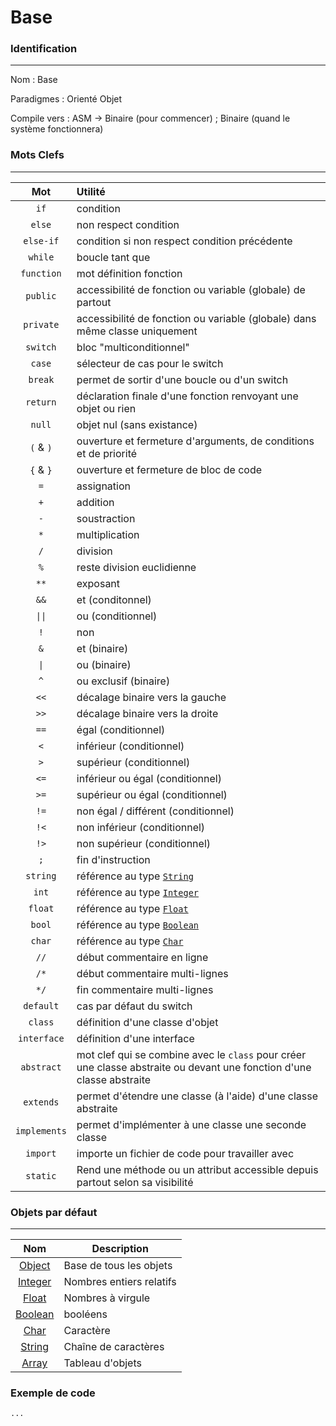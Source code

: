 # Base

### Identification
---
Nom : Base

Paradigmes : Orienté Objet

Compile vers : ASM -> Binaire (pour commencer) ; Binaire (quand le système fonctionnera)
### Mots Clefs
---

|            Mot            | Utilité                                                                                                               |
|:-------------------------:|:----------------------------------------------------------------------------------------------------------------------|
|           `if`            | condition                                                                                                             |
|          `else`           | non respect condition                                                                                                 |
|         `else-if`         | condition si non respect condition précédente                                                                         |
|          `while`          | boucle tant que                                                                                                       |
|        `function`         | mot définition fonction                                                                                               |
|         `public`          | accessibilité de fonction ou variable (globale) de partout                                                            |
|         `private`         | accessibilité de fonction ou variable (globale) dans même classe uniquement                                           |
|         `switch`          | bloc "multiconditionnel"                                                                                              |
|          `case`           | sélecteur de cas pour le switch                                                                                       |
|          `break`          | permet de sortir d'une boucle ou d'un switch                                                                          |
|         `return`          | déclaration finale d'une fonction renvoyant une objet ou rien                                                         |
|          `null`           | objet nul (sans existance)                                                                                            |
|         `(` & `)`         | ouverture et fermeture d'arguments, de conditions et de priorité                                                      |
|         `{` & `}`         | ouverture et fermeture de bloc de code                                                                                |
|            `=`            | assignation                                                                                                           |
|            `+`            | addition                                                                                                              |
|            `-`            | soustraction                                                                                                          |
|            `*`            | multiplication                                                                                                        |
|            `/`            | division                                                                                                              |
|            `%`            | reste division euclidienne                                                                                            |
|           `**`            | exposant                                                                                                              |
|           `&&`            | et (conditonnel)                                                                                                      |
| <code>&#124;&#124;</code> | ou (conditionnel)                                                                                                     |
|            `!`            | non                                                                                                                   |
|            `&`            | et (binaire)                                                                                                          |
|    <code>&#124;</code>    | ou (binaire)                                                                                                          |
|            `^`            | ou exclusif (binaire)                                                                                                 |
|           `<<`            | décalage binaire vers la gauche                                                                                       |
|           `>>`            | décalage binaire vers la droite                                                                                       |
|           `==`            | égal (conditionnel)                                                                                                   |
|            `<`            | inférieur (conditionnel)                                                                                              |
|            `>`            | supérieur (conditionnel)                                                                                              |
|           `<=`            | inférieur ou égal (conditionnel)                                                                                      |
|           `>=`            | supérieur ou égal (conditionnel)                                                                                      |
|           `!=`            | non égal / différent (conditionnel)                                                                                   |
|           `!<`            | non inférieur (conditionnel)                                                                                          |
|           `!>`            | non supérieur (conditionnel)                                                                                          |
|            `;`            | fin d'instruction                                                                                                     |
|         `string`          | référence au type [`String`](String.md)                                                                               |
|           `int`           | référence au type [`Integer`](Integer.md)                                                                             |
|          `float`          | référence au type [`Float`](Float.md)                                                                                 |
|          `bool`           | référence au type [`Boolean`](Boolean.md)                                                                             |
|          `char`           | référence au type [`Char`](Char.md)                                                                                   |
|           `//`            | début commentaire en ligne                                                                                            |
|           `/*`            | début commentaire multi-lignes                                                                                        |
|           `*/`            | fin commentaire multi-lignes                                                                                          |
|         `default`         | cas par défaut du switch                                                                                              |
|          `class`          | définition d'une classe d'objet                                                                                       |
|        `interface`        | définition d'une interface                                                                                            |
|        `abstract`         | mot clef qui se combine avec le `class` pour créer une classe abstraite ou devant une fonction d'une classe abstraite |
|         `extends`         | permet d'étendre une classe (à l'aide) d'une classe abstraite                                                         |
|       `implements`        | permet d'implémenter à une classe une seconde classe                                                                  |
|         `import`          | importe un fichier de code pour travailler avec                                                                       |
|         `static`          | Rend une méthode ou un attribut accessible depuis partout selon sa visibilité                                         |


### Objets par défaut
---

|            Nom            | Description              |
|:-------------------------:|--------------------------|
|    [Object](Object.md)    | Base de tous les objets  |
|   [Integer](Integer.md)   | Nombres entiers relatifs |
|     [Float](Float.md)     | Nombres à virgule        |
|   [Boolean](Boolean.md)   | booléens                 |
|      [Char](Char.md)      | Caractère                |
|    [String](String.md)    | Chaîne de caractères     |
|     [Array](Array.md)     | Tableau d'objets         |


### Exemple de code

```base
...
```
